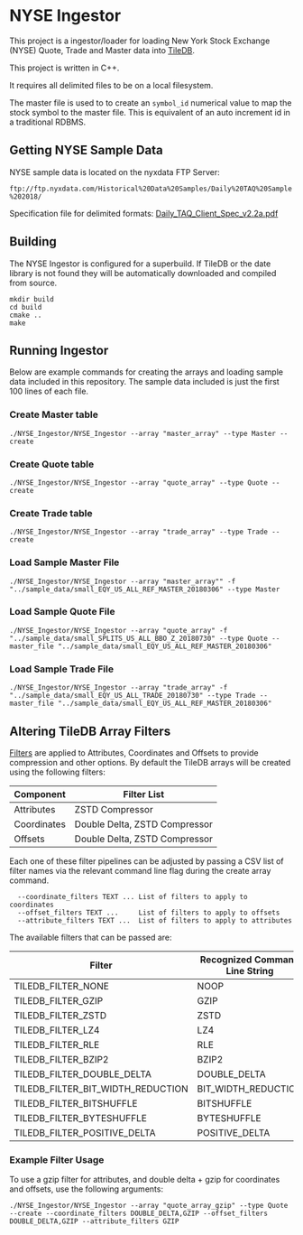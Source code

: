 # NYSE Ingestor

This project is a ingestor/loader for loading New York Stock Exchange (NYSE) Quote, Trade and Master data into [TileDB](https://github.com/TileDB-Inc/TileDB).

This project is written in C++.

It requires all delimited files to be on a local filesystem. 

The master file is used to to create an `symbol_id` numerical value to map the
stock symbol to the master file. This is equivalent of an auto increment id
in a traditional RDBMS.


## Getting NYSE Sample Data

NYSE sample data is located on the nyxdata FTP Server:

`ftp://ftp.nyxdata.com/Historical%20Data%20Samples/Daily%20TAQ%20Sample%202018/`

Specification file for delimited formats: [Daily_TAQ_Client_Spec_v2.2a.pdf](http://www.nyxdata.com/doc/247075) 

## Building

The NYSE Ingestor is configured for a superbuild. If TileDB or the date library
is not found they will be automatically downloaded and compiled from source.

```
mkdir build
cd build
cmake ..
make
```

## Running Ingestor

Below are example commands for creating the arrays and loading sample data included in this repository.
The sample data included is just the first 100 lines of each file.


### Create Master table

```
./NYSE_Ingestor/NYSE_Ingestor --array "master_array" --type Master --create
```

### Create Quote table

```
./NYSE_Ingestor/NYSE_Ingestor --array "quote_array" --type Quote --create
```

### Create Trade table

```
./NYSE_Ingestor/NYSE_Ingestor --array "trade_array" --type Trade --create
```

### Load Sample Master File

```
./NYSE_Ingestor/NYSE_Ingestor --array "master_array"" -f "../sample_data/small_EQY_US_ALL_REF_MASTER_20180306" --type Master 
```

### Load Sample Quote File

```
./NYSE_Ingestor/NYSE_Ingestor --array "quote_array" -f "../sample_data/small_SPLITS_US_ALL_BBO_Z_20180730" --type Quote --master_file "../sample_data/small_EQY_US_ALL_REF_MASTER_20180306"
```

### Load Sample Trade File

```
./NYSE_Ingestor/NYSE_Ingestor --array "trade_array" -f "../sample_data/small_EQY_US_ALL_TRADE_20180730" --type Trade --master_file "../sample_data/small_EQY_US_ALL_REF_MASTER_20180306"
```

## Altering TileDB Array Filters

[Filters](https://docs.tiledb.io/en/stable/tutorials/filters.html) are applied
to Attributes, Coordinates and Offsets to provide compression and other
options. By default the TileDB arrays will be created using the following
filters:

| Component | Filter List |
| --------- | ----------- |
| Attributes | ZSTD Compressor |
| Coordinates | Double Delta, ZSTD Compressor |
| Offsets | Double Delta, ZSTD Compressor |

Each one of these filter pipelines can be adjusted by passing a CSV list
of filter names via the relevant command line flag during the create array
command.

```
  --coordinate_filters TEXT ... List of filters to apply to coordinates
  --offset_filters TEXT ...     List of filters to apply to offsets
  --attribute_filters TEXT ...  List of filters to apply to attributes
```

The available filters that can be passed are:

| Filter | Recognized Command Line String |
| ------ | ------------------------------ |
| TILEDB_FILTER_NONE | NOOP |
| TILEDB_FILTER_GZIP | GZIP |
| TILEDB_FILTER_ZSTD | ZSTD |
| TILEDB_FILTER_LZ4 | LZ4 |
| TILEDB_FILTER_RLE | RLE |
| TILEDB_FILTER_BZIP2 | BZIP2 |
| TILEDB_FILTER_DOUBLE_DELTA | DOUBLE_DELTA |
| TILEDB_FILTER_BIT_WIDTH_REDUCTION | BIT_WIDTH_REDUCTION |
| TILEDB_FILTER_BITSHUFFLE | BITSHUFFLE |
| TILEDB_FILTER_BYTESHUFFLE | BYTESHUFFLE |
| TILEDB_FILTER_POSITIVE_DELTA | POSITIVE_DELTA |

### Example Filter Usage

To use a gzip filter for attributes, and double delta + gzip for coordinates and
offsets, use the following arguments:

```
./NYSE_Ingestor/NYSE_Ingestor --array "quote_array_gzip" --type Quote --create --coordinate_filters DOUBLE_DELTA,GZIP --offset_filters DOUBLE_DELTA,GZIP --attribute_filters GZIP
```

